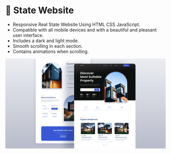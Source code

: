 # 🏡 State Website

- Responsive Real State Website Using HTML CSS JavaScript.
- Compatible with all mobile devices and with a beautiful and pleasant user interface.
- Includes a dark and light mode.
- Smooth scrolling in each section.
- Contains animations when scrolling.

![preview img](/preview.png)
